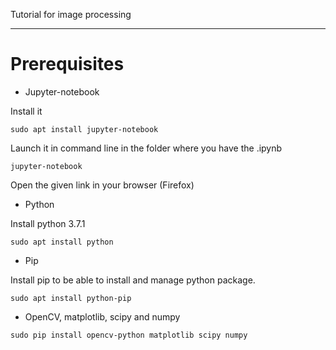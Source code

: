 Tutorial for image processing

--- 
# Prerequisites

* Jupyter-notebook

Install it

`sudo apt install jupyter-notebook`

Launch it in command line in the folder where you have the .ipynb

`jupyter-notebook`

Open the given link in your browser (Firefox)

* Python 

Install python 3.7.1

`sudo apt install python`

* Pip

Install pip to be able to install and manage python package.

`sudo apt install python-pip`

* OpenCV, matplotlib, scipy and numpy 

`sudo pip install opencv-python matplotlib scipy numpy`

